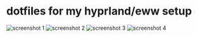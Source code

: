 # dotfiles for my hyprland/eww setup

![screenshot 1](https://i.imgur.com/BfjVMIU.png)
![screenshot 2](https://i.imgur.com/fVnUOy0.png)
![screenshot 3](https://i.imgur.com/jegRkcB.png)
![screenshot 4](https://i.imgur.com/p0Yzn8J.png)